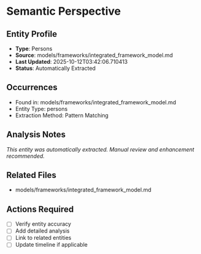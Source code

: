 # Semantic Perspective

## Entity Profile
- **Type**: Persons
- **Source**: models/frameworks/integrated_framework_model.md
- **Last Updated**: 2025-10-12T03:42:06.710413
- **Status**: Automatically Extracted

## Occurrences
- Found in: models/frameworks/integrated_framework_model.md
- Entity Type: persons
- Extraction Method: Pattern Matching

## Analysis Notes
*This entity was automatically extracted. Manual review and enhancement recommended.*

## Related Files
- models/frameworks/integrated_framework_model.md

## Actions Required
- [ ] Verify entity accuracy
- [ ] Add detailed analysis
- [ ] Link to related entities
- [ ] Update timeline if applicable
